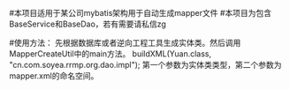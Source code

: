 #本项目适用于某公司mybatis架构用于自动生成mapper文件
#本项目为包含BaseService和BaseDao，若有需要请私信zg


#使用方法：
先根据数据库或者逆向工程工具生成实体类。然后调用MapperCreateUtil中的main方法。
buildXML(Yuan.class, "cn.com.soyea.rrmp.org.dao.impl");
第一个参数为实体类类型，第二个参数为mapper.xml的命名空间。